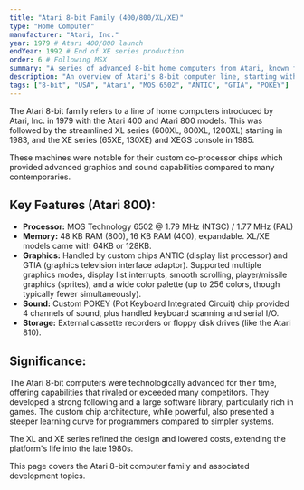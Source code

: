 ```yaml
---
title: "Atari 8-bit Family (400/800/XL/XE)"
type: "Home Computer"
manufacturer: "Atari, Inc."
year: 1979 # Atari 400/800 launch
endYear: 1992 # End of XE series production
order: 6 # Following MSX
summary: "A series of advanced 8-bit home computers from Atari, known for powerful graphics and sound capabilities."
description: "An overview of Atari's 8-bit computer line, starting with the Atari 400/800 and evolving into the XL and XE series."
tags: ["8-bit", "USA", "Atari", "MOS 6502", "ANTIC", "GTIA", "POKEY"]
---
```


The Atari 8-bit family refers to a line of home computers introduced by Atari, Inc. in 1979 with the Atari 400 and Atari 800 models. This was followed by the streamlined XL series (600XL, 800XL, 1200XL) starting in 1983, and the XE series (65XE, 130XE) and XEGS console in 1985.

These machines were notable for their custom co-processor chips which provided advanced graphics and sound capabilities compared to many contemporaries.

## Key Features (Atari 800):

*   **Processor:** MOS Technology 6502 @ 1.79 MHz (NTSC) / 1.77 MHz (PAL)
*   **Memory:** 48 KB RAM (800), 16 KB RAM (400), expandable. XL/XE models came with 64KB or 128KB.
*   **Graphics:** Handled by custom chips ANTIC (display list processor) and GTIA (graphics television interface adaptor). Supported multiple graphics modes, display list interrupts, smooth scrolling, player/missile graphics (sprites), and a wide color palette (up to 256 colors, though typically fewer simultaneously).
*   **Sound:** Custom POKEY (Pot Keyboard Integrated Circuit) chip provided 4 channels of sound, plus handled keyboard scanning and serial I/O.
*   **Storage:** External cassette recorders or floppy disk drives (like the Atari 810).

## Significance:

The Atari 8-bit computers were technologically advanced for their time, offering capabilities that rivaled or exceeded many competitors. They developed a strong following and a large software library, particularly rich in games. The custom chip architecture, while powerful, also presented a steeper learning curve for programmers compared to simpler systems.

The XL and XE series refined the design and lowered costs, extending the platform's life into the late 1980s.

This page covers the Atari 8-bit computer family and associated development topics. 